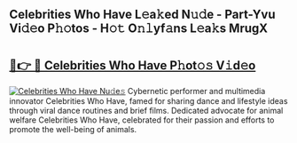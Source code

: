 ## Celebrities Who Have L𝚎a𝚔ed N𝚞𝚍e - Part-Yvu Vi𝚍𝚎o P𝚑𝚘tos - H𝚘𝚝 O𝚗𝚕yf𝚊ns L𝚎a𝚔s MrugX

# <h2><a href="http://kf9cm3.oniu.top/?m=Celebrities+Who+Have">🔗👉 🔴 Celebrities Who Have P𝚑ot𝚘𝚜 V𝚒d𝚎o</a></h2>

[![Celebrities Who Have Nu𝚍e𝚜](https://i.imgur.com/0qMVB7G.gif)](http://kf9cm3.oniu.top/?m=Celebrities+Who+Have)
Cybernetic performer and multimedia innovator Celebrities Who Have, famed for sharing dance and lifestyle ideas through viral dance routines and brief films. Dedicated advocate for animal welfare Celebrities Who Have, celebrated for their passion and efforts to promote the well-being of animals.  
